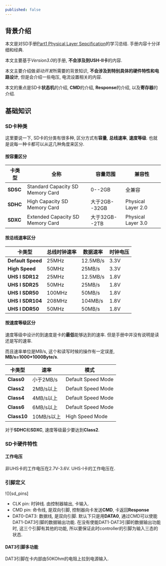```yaml
---
published: false
---
```

## 背景介绍

本文是对SD手册[Part1 Physical Layer Sepcification](https://www.sdcard.org/downloads/pls/index.html)的学习总结. 手册内容十分详细和经典.

本文主要基于*Version3.0*的手册, **不会涉及到USH-II卡**的内容.

本文主要介绍做*驱动开发*所需要的背景知识, **不会涉及到特别具体的硬件特性和电路设计**, 但是会介绍一些电压, 电流设置相关的内容.

本文的重点是SD卡**状态机**的介绍, **CMD**的介绍, **Response**的介绍, 以及**寄存器**的介绍.

## 基础知识

### SD卡种类

这里要说一下, SD卡的分类有很多种, 区分方式有**容量**, **总线速率**, **速度等级**. 也就是说每一种卡都可以从这几种角度来区分.

#### 按容量区分

卡类型|全称|容量范围|兼容性
----|----|----|----
**SDSC**|Standard Capacity SD Memory Card|0--2GB|全兼容
**SDHC**|High Capacity SD Memory Card|大于2GB--32GB|Physical Layer 2.0
**SDXC**|Extended Capacity SD Memory Card|大于32GB--2TB|Physical Layer 3.0


#### 按总线速率区分

卡类型|总线时钟速率|数据速率|时钟电压
----|----|----|----
**Default Speed**|25MHz|12.5MB/s|3.3V
**High Speed**|50MHz|25MB/s|3.3V
**UHS I SDR12**|25MHz|12.5MB/s|1.8V
**UHS I SDR25**|50MHz|25MB/s|1.8V
**UHS I SDR50**|100MHz|50MB/s|1.8V
**UHS I SDR104**|208MHz|104MB/s|1.8V
**UHS I DDR50**|50MHz|50MB/s|1.8V

#### 按速度等级区分

速度等级中设计的到速度是卡的**最低**能够达到的速率. 但是手册中并没有说明是读还是写的速率.

而且速率单位是MB/s, 这个和读写时候的操作有一定误差, **MB/s=1000\*1000Byte/s**.

卡类型|速率|模式
----|----|----
**Class0**|小于2MB/s|Default Speed Mode
**Class2**|2MB/s以上|Default Speed Mode
**Class4**|4MB/s以上|Default Speed Mode
**Class6**|6MB/s以上|Default Speed Mode
**Class10**|10MB/s以上|High Speed Mode

对于**SDHC**和**SDXC**, 速度等级最少要达到**Class2**.

### SD卡硬件特性

#### 工作电压

非UHS卡的工作电压在2.7V-3.6V.
UHS-I卡的工作电压在.

### 引脚定义

!()[sd_pins]

- CLK pin: 时钟线. 由控制器输出, 卡输入.
- CMD pin: 命令线, 是双向引脚, 控制器向卡发送**CMD**, 卡返回**Response**
- DAT0-DAT3: 数据线, 是双向引脚. 默认下只是用**DATA0**, 通过CMD可以使能DAT1-DAT3引脚的数据输出功能. 在没有使能DAT1-DAT3引脚的数据输出功能时, 这三个引脚有其他的功能, 所以要保证此时controller的引脚为输入三态的状态.

#### DAT3引脚多功能

DAT3引脚在卡内部由50KOhm的电阻上拉到电源输入.
